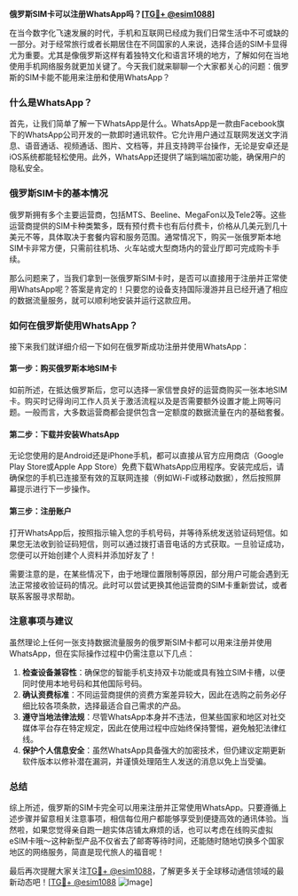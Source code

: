 **俄罗斯SIM卡可以注册WhatsApp吗？[[TG💪+ @esim1088](https://t.me/s/esim1088)]**

在当今数字化飞速发展的时代，手机和互联网已经成为我们日常生活中不可或缺的一部分。对于经常旅行或者长期居住在不同国家的人来说，选择合适的SIM卡显得尤为重要。尤其是像俄罗斯这样有着独特文化和语言环境的地方，了解如何在当地使用手机网络服务就更加关键了。今天我们就来聊聊一个大家都关心的问题：俄罗斯的SIM卡能不能用来注册和使用WhatsApp？

### 什么是WhatsApp？

首先，让我们简单了解一下WhatsApp是什么。WhatsApp是一款由Facebook旗下的WhatsApp公司开发的一款即时通讯软件。它允许用户通过互联网发送文字消息、语音通话、视频通话、图片、文档等，并且支持跨平台操作，无论是安卓还是iOS系统都能轻松使用。此外，WhatsApp还提供了端到端加密功能，确保用户的隐私安全。

### 俄罗斯SIM卡的基本情况

俄罗斯拥有多个主要运营商，包括MTS、Beeline、MegaFon以及Tele2等。这些运营商提供的SIM卡种类繁多，既有预付费卡也有后付费卡，价格从几美元到几十美元不等，具体取决于套餐内容和服务范围。通常情况下，购买一张俄罗斯本地SIM卡非常方便，只需前往机场、火车站或大型商场内的营业厅即可完成购卡手续。

那么问题来了，当我们拿到一张俄罗斯SIM卡时，是否可以直接用于注册并正常使用WhatsApp呢？答案是肯定的！只要您的设备支持国际漫游并且已经开通了相应的数据流量服务，就可以顺利地安装并运行这款应用。

### 如何在俄罗斯使用WhatsApp？

接下来我们就详细介绍一下如何在俄罗斯成功注册并使用WhatsApp：

#### 第一步：购买俄罗斯本地SIM卡
如前所述，在抵达俄罗斯后，您可以选择一家信誉良好的运营商购买一张本地SIM卡。购买时记得询问工作人员关于激活流程以及是否需要额外设置才能上网等问题。一般而言，大多数运营商都会提供包含一定额度的数据流量在内的基础套餐。

#### 第二步：下载并安装WhatsApp
无论您使用的是Android还是iPhone手机，都可以直接从官方应用商店（Google Play Store或Apple App Store）免费下载WhatsApp应用程序。安装完成后，请确保您的手机已连接至有效的互联网连接（例如Wi-Fi或移动数据），然后按照屏幕提示进行下一步操作。

#### 第三步：注册账户
打开WhatsApp后，按照指示输入您的手机号码，并等待系统发送验证码短信。如果您无法收到验证码短信，则可以通过拨打语音电话的方式获取。一旦验证成功，您便可以开始创建个人资料并添加好友了！

需要注意的是，在某些情况下，由于地理位置限制等原因，部分用户可能会遇到无法正常接收验证码的情况。此时可以尝试更换其他运营商的SIM卡重新尝试，或者联系客服寻求帮助。

### 注意事项与建议

虽然理论上任何一张支持数据流量服务的俄罗斯SIM卡都可以用来注册并使用WhatsApp，但在实际操作过程中仍需注意以下几点：

1. **检查设备兼容性**：确保您的智能手机支持双卡功能或具有独立SIM卡槽，以便同时使用本地号码和其他国际号码。
2. **确认资费标准**：不同运营商提供的资费方案差异较大，因此在选购之前务必仔细比较各项条款，选择最适合自己需求的产品。
3. **遵守当地法律法规**：尽管WhatsApp本身并不违法，但某些国家和地区对社交媒体平台存在特定规定，因此在使用过程中应始终保持警惕，避免触犯法律红线。
4. **保护个人信息安全**：虽然WhatsApp具备强大的加密技术，但仍建议定期更新软件版本以修补潜在漏洞，并谨慎处理陌生人发送的消息以免上当受骗。

### 总结

综上所述，俄罗斯的SIM卡完全可以用来注册并正常使用WhatsApp。只要遵循上述步骤并留意相关注意事项，相信每位用户都能够享受到便捷高效的通讯体验。当然啦，如果您觉得亲自跑一趟实体店铺太麻烦的话，也可以考虑在线购买虚拟eSIM卡哦～这种新型产品不仅省去了邮寄等待时间，还能随时随地切换多个国家地区的网络服务，简直是现代旅人的福音呢！

最后再次提醒大家关注[TG💪+ @esim1088](https://t.me/s/esim1088)，了解更多关于全球移动通信领域的最新动态吧！[[TG💪+ @esim1088](https://t.me/s/esim1088) ![Image](https://i.postimg.cc/4NQfJmqS/Snipaste-2025-05-13-00-14-12.png)]